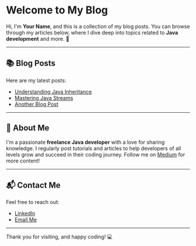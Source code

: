 # Welcome to My Blog

Hi, I'm **Your Name**, and this is a collection of my blog posts. You can browse through my articles below, where I dive deep into topics related to **Java development** and more. 🎉

---

## 📚 Blog Posts

Here are my latest posts:

- [Understanding Java Inheritance](./blogs/java-inheritance.md)
- [Mastering Java Streams](./blogs/java-streams.md)
- [Another Blog Post](./blogs/another-blog-post.md) <!-- Example placeholder -->

---

## 🌟 About Me

I'm a passionate **freelance Java developer** with a love for sharing knowledge. I regularly post tutorials and articles to help developers of all levels grow and succeed in their coding journey. Follow me on [Medium](https://medium.com/@yourusername) for more content!

---

## 📬 Contact Me

Feel free to reach out:

- [LinkedIn](https://linkedin.com/in/yourusername)
- [Email Me](mailto:your-email@example.com)

---

Thank you for visiting, and happy coding! 💻

